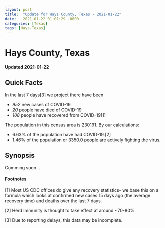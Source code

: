 ```yaml
---
layout: post
title:  "Update for Hays County, Texas - 2021-01-22"
date:   2021-01-22 01:01:29 -0600
categories: [Texas]
tags: [Hays-Texas]
---
```


# Hays County, Texas
#### Updated 2021-01-22

## Quick Facts

In the last 7 days[3] we project there have been
- *952* new cases of COVID-19
- *20* people have died of COVID-19
- *108* people have recovered from COVID-19[1]

The population in this census area is 230191. By our calculations:
- 6.63% of the population have had COVID-19.[2]
- 1.46% of the population or 3350.0 people are actively fighting the virus.

## Synopsis

Comming soon...


#### Footnotes

[1] Most US CDC offices do give any recovery statistics- we base this on a formula which looks at confirmed new cases
15 days ago (the average recovery time) and deaths over the last 7 days.

[2] Herd Immunity is thought to take effect at around ~70-80%

[3] Due to reporting delays, this data may be incomplete.
 
    